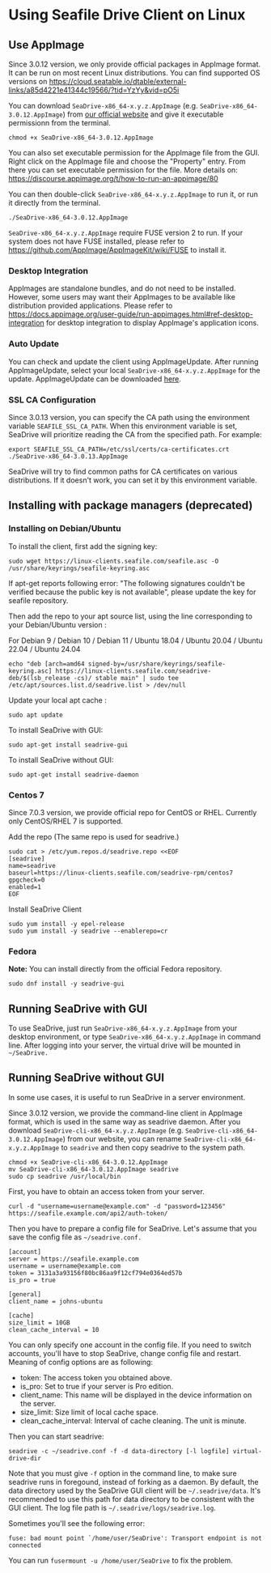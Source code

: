 # Using Seafile Drive Client on Linux

## Use AppImage

Since 3.0.12 version, we only provide official packages in AppImage format. It can be run on most recent Linux distributions. You can find supported OS versions on <https://cloud.seatable.io/dtable/external-links/a85d4221e41344c19566/?tid=YzYy&vid=pO5i>

You can download `SeaDrive-x86_64-x.y.z.AppImage` (e.g. `SeaDrive-x86_64-3.0.12.AppImage`) from [our official website](https://www.seafile.com/en/download/) and give it executable permissionn from the terminal. 

```
chmod +x SeaDrive-x86_64-3.0.12.AppImage
```

You can also set executable permission for the AppImage file from the GUI. Right click on the AppImage file and choose the "Property" entry. From there you can set executable permission for the file. More details on: <https://discourse.appimage.org/t/how-to-run-an-appimage/80>

You can then double-click `SeaDrive-x86_64-x.y.z.AppImage` to run it, or run it directly from the terminal.

```
./SeaDrive-x86_64-3.0.12.AppImage
```

`SeaDrive-x86_64-x.y.z.AppImage` require FUSE version 2 to run. If your system does not have FUSE installed, please refer to <https://github.com/AppImage/AppImageKit/wiki/FUSE> to install it.

### Desktop Integration

AppImages are standalone bundles, and do not need to be installed. However, some users may want their AppImages to be available like distribution provided applications. Please refer to <https://docs.appimage.org/user-guide/run-appimages.html#ref-desktop-integration> for desktop integration to display AppImage's application icons.

### Auto Update
You can check and update the client using AppImageUpdate. After running AppImageUpdate, select your local `SeaDrive-x86_64-x.y.z.AppImage` for the update. AppImageUpdate can be downloaded [here](https://github.com/AppImageCommunity/AppImageUpdate/releases/continuous).

### SSL CA Configuration
Since 3.0.13 version, you can specify the CA path using the environment variable `SEAFILE_SSL_CA_PATH`. When this environment variable is set, SeaDrive will prioritize reading the CA from the specified path. For example:

```
export SEAFILE_SSL_CA_PATH=/etc/ssl/certs/ca-certificates.crt
./SeaDrive-x86_64-3.0.13.AppImage
```

SeaDrive will try to find common paths for CA certificates on various distributions. If it doesn't work, you can set it by this environment variable.

## Installing with package managers (deprecated)

### Installing on Debian/Ubuntu

To install the client, first add the signing key:

```
sudo wget https://linux-clients.seafile.com/seafile.asc -O /usr/share/keyrings/seafile-keyring.asc

```

If apt-get reports following error: "The following signatures couldn't be verified because the public key is not available", please update the key for seafile repository.

Then add the repo to your apt source list, using the line corresponding to your Debian/Ubuntu version :

For Debian 9 / Debian 10 / Debian 11 / Ubuntu 18.04 / Ubuntu 20.04 / Ubuntu 22.04 / Ubuntu 24.04
```
echo "deb [arch=amd64 signed-by=/usr/share/keyrings/seafile-keyring.asc] https://linux-clients.seafile.com/seadrive-deb/$(lsb_release -cs)/ stable main" | sudo tee /etc/apt/sources.list.d/seadrive.list > /dev/null

```

Update your local apt cache :

```
sudo apt update

```

To install SeaDrive with GUI:

```
sudo apt-get install seadrive-gui

```

To install SeaDrive without GUI:

```
sudo apt-get install seadrive-daemon

```

### Centos 7

Since 7.0.3 version, we provide official repo for CentOS or RHEL. Currently only CentOS/RHEL 7 is supported.

Add the repo (The same repo is used for seadrive.)

```
sudo cat > /etc/yum.repos.d/seadrive.repo <<EOF
[seadrive]
name=seadrive
baseurl=https://linux-clients.seafile.com/seadrive-rpm/centos7
gpgcheck=0
enabled=1
EOF

```

Install SeaDrive Client

```
sudo yum install -y epel-release
sudo yum install -y seadrive --enablerepo=cr

```

### Fedora

**Note:** You can install directly from the official Fedora repository.

```
sudo dnf install -y seadrive-gui

```

## Running SeaDrive with GUI

To use SeaDrive, just run `SeaDrive-x86_64-x.y.z.AppImage` from your desktop environment, or type `SeaDrive-x86_64-x.y.z.AppImage` in command line. After logging into your server, the virtual drive will be mounted in `~/SeaDrive.`

## Running SeaDrive without GUI

In some use cases, it is useful to run SeaDrive in a server environment.

Since 3.0.12 version, we provide the command-line client in AppImage format, which is used in the same way as seadrive daemon. After you download `SeaDrive-cli-x86_64-x.y.z.AppImage` (e.g. `SeaDrive-cli-x86_64-3.0.12.AppImage`) from our website, you can rename `SeaDrive-cli-x86_64-x.y.z.AppImage` to `seadrive` and then copy seadrive to the system path.

```
chmod +x SeaDrive-cli-x86_64-3.0.12.AppImage
mv SeaDrive-cli-x86_64-3.0.12.AppImage seadrive
sudo cp seadrive /usr/local/bin
```

First, you have to obtain an access token from your server.

```
curl -d "username=username@example.com" -d "password=123456" https://seafile.example.com/api2/auth-token/

```

Then you have to prepare a config file for SeaDrive. Let's assume that you save the config file as `~/seadrive.conf.`

```
[account]
server = https://seafile.example.com
username = username@example.com
token = 3131a3a93156f80bc86aa9f12cf794e0364ed57b
is_pro = true

[general]
client_name = johns-ubuntu

[cache]
size_limit = 10GB
clean_cache_interval = 10

```

You can only specify one account in the config file. If you need to switch accounts, you'll have to stop SeaDrive, change config file and restart. Meaning of config options are as following:

* token: The access token you obtained above.
* is_pro: Set to true if your server is Pro edition.
* client_name: This name will be displayed in the device information on the server.
* size_limit: Size limit of local cache space.
* clean_cache_interval: Interval of cache cleaning. The unit is minute.

Then you can start seadrive:

```
seadrive -c ~/seadrive.conf -f -d data-directory [-l logfile] virtual-drive-dir

```

Note that you must give `-f` option in the command line, to make sure seadrive runs in foregound, instead of forking as a daemon. By default, the data directory used by the SeaDrive GUI client will be `~/.seadrive/data`. It's recommended to use this path for data directory to be consistent with the GUI client. The log file path is `~/.seadrive/logs/seadrive.log`.

Sometimes you'll see the following error:

```
fuse: bad mount point `/home/user/SeaDrive': Transport endpoint is not connected

```

You can run `fusermount -u /home/user/SeaDrive` to fix the problem.


